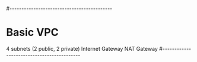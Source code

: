 #------------------------------------------- 
# Basic VPC
4 subnets (2 public, 2 private)
Internet Gateway
NAT Gateway
#-------------------------------------------